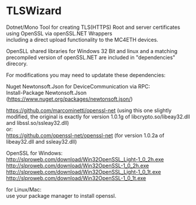 # TLSWizard
Dotnet/Mono Tool for creating TLS(HTTPS) Root and server certificates using OpenSSL via openSSL.NET Wrappers  
including a direct upload functionality to the MC4ETH devices.  

OpenSLL shared libraries for Windows 32 Bit and linux and a matching precompiled version of openSSL.NET are included in "dependencies" direcory.  

For modifications you may need to updatate these dependencies:  

Nuget Newtonsoft.Json for DeviceCommunication via RPC:  
Install-Package Newtonsoft.Json  
(https://www.nuget.org/packages/newtonsoft.json/)  



https://github.com/marcominetti/openssl-net (using this one slightly modified, the original is exactly for version 1.0.1g of libcrypto.so/libeay32.dll and libssl.so/ssleay32.dll)  
or:  
https://github.com/openssl-net/openssl-net (for version 1.0.2a of libeay32.dll and ssleay32.dll)  

OpenSSL for Windows:   
http://slproweb.com/download/Win32OpenSSL_Light-1_0_2h.exe  
http://slproweb.com/download/Win32OpenSSL-1_0_2h.exe  
http://slproweb.com/download/Win32OpenSSL_Light-1_0_1t.exe  
http://slproweb.com/download/Win32OpenSSL-1_0_1t.exe  

for Linux/Mac:   
use your package manager to install openssl.  